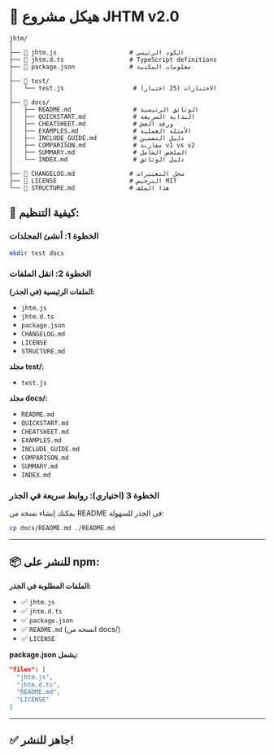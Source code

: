 # 📁 هيكل مشروع JHTM v2.0

```
jhtm/
│
├── 📄 jhtm.js                    # الكود الرئيسي
├── 📄 jhtm.d.ts                  # TypeScript definitions
├── 📄 package.json               # معلومات المكتبة
│
├── 📁 test/
│   └── test.js                   # الاختبارات (25 اختبار)
│
├── 📁 docs/
│   ├── README.md                 # الوثائق الرئيسية
│   ├── QUICKSTART.md             # البداية السريعة
│   ├── CHEATSHEET.md             # ورقة الغش
│   ├── EXAMPLES.md               # الأمثلة العملية
│   ├── INCLUDE_GUIDE.md          # دليل التضمين
│   ├── COMPARISON.md             # مقارنة v1 vs v2
│   ├── SUMMARY.md                # الملخص الشامل
│   └── INDEX.md                  # دليل الوثائق
│
├── 📄 CHANGELOG.md               # سجل التغييرات
├── 📄 LICENSE                    # الترخيص MIT
└── 📄 STRUCTURE.md               # هذا الملف
```

## 🎯 كيفية التنظيم:

### الخطوة 1: أنشئ المجلدات
```bash
mkdir test docs
```

### الخطوة 2: انقل الملفات

**الملفات الرئيسية (في الجذر):**
- `jhtm.js`
- `jhtm.d.ts`
- `package.json`
- `CHANGELOG.md`
- `LICENSE`
- `STRUCTURE.md`

**مجلد test/:**
- `test.js`

**مجلد docs/:**
- `README.md`
- `QUICKSTART.md`
- `CHEATSHEET.md`
- `EXAMPLES.md`
- `INCLUDE_GUIDE.md`
- `COMPARISON.md`
- `SUMMARY.md`
- `INDEX.md`

### الخطوة 3 (اختياري): روابط سريعة في الجذر

يمكنك إنشاء نسخة من README في الجذر للسهولة:
```bash
cp docs/README.md ./README.md
```

---

## 📦 للنشر على npm:

**الملفات المطلوبة في الجذر:**
- ✅ `jhtm.js`
- ✅ `jhtm.d.ts`
- ✅ `package.json`
- ✅ `README.md` (انسخه من docs/)
- ✅ `LICENSE`

**package.json يشمل:**
```json
"files": [
  "jhtm.js",
  "jhtm.d.ts",
  "README.md",
  "LICENSE"
]
```

---

## ✅ جاهز للنشر!